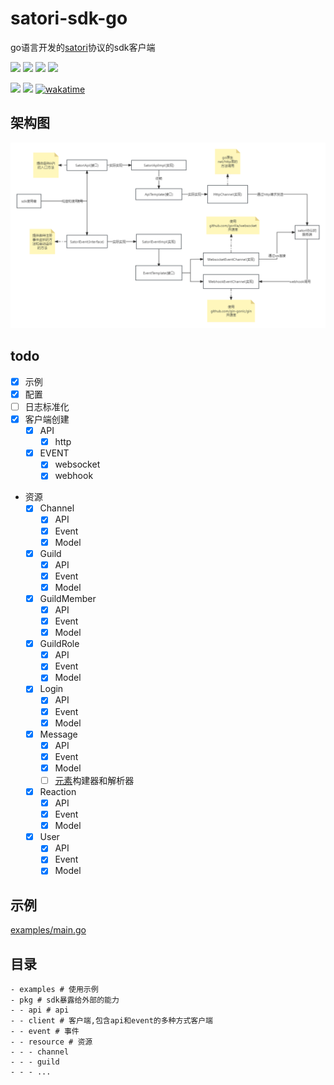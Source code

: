 # satori-sdk-go
go语言开发的[satori](https://satori.chat/zh-CN)协议的sdk客户端

[![](https://img.shields.io/github/license/dezhishen/satori-sdk-go.svg?logo=github)](./LICENSE)
[![](https://img.shields.io/github/stars/dezhishen/satori-sdk-go.svg?logo=github)](https://github.com/dezhishen/satori-sdk-go/stargazers)
[![](https://img.shields.io/github/forks/dezhishen/satori-sdk-go.svg?logo=github)](https://github.com/dezhishen/satori-sdk-go/network/members)
[![](https://img.shields.io/github/contributors/dezhishen/satori-sdk-go.svg?logo=github)](https://github.com/dezhishen/satori-sdk-go/graphs/contributors)

[![](https://img.shields.io/github/commit-activity/m/dezhishen/satori-sdk-go?logo=github)](https://github.com/dezhishen/satori-sdk-go/graphs/commit-activity)
[![](https://img.shields.io/github/last-commit/dezhishen/satori-sdk-go.svg?logo=github)](https://github.com/dezhishen/satori-sdk-go/commits)
[![wakatime](https://wakatime.com/badge/user/a2c981ca-317d-4b34-8ed9-4264fbfdb775/project/018b2817-27cb-454d-b957-5a4686855dcd.svg)](https://wakatime.com/badge/user/a2c981ca-317d-4b34-8ed9-4264fbfdb775/project/018b2817-27cb-454d-b957-5a4686855dcd)
## 架构图
![](doc/images/架构图.png)

## todo
- [x] 示例
- [x] 配置
- [ ] 日志标准化
- [x] 客户端创建
  - [x] API
    - [x] http
  - [x] EVENT
    - [x] websocket
    - [x] webhook
- 资源
  - [x] Channel
    - [x] API
    - [x] Event
    - [x] Model
  - [x] Guild
    - [x] API
    - [x] Event
    - [x] Model
  - [x] GuildMember
    - [x] API
    - [x] Event
    - [x] Model
  - [x] GuildRole
    - [x] API
    - [x] Event
    - [x] Model
  - [x] Login
    - [x] API
    - [x] Event
    - [x] Model
  - [x] Message
    - [x] API
    - [x] Event
    - [x] Model
    - [ ] [元素](https://satori.js.org/zh-CN/protocol/elements.html)构建器和解析器
  - [x] Reaction
    - [x] API
    - [x] Event
    - [x] Model
  - [x] User
    - [x] API
    - [x] Event
    - [x] Model
## 示例
[examples/main.go](./examples/main.go)
## 目录
```
- examples # 使用示例
- pkg # sdk暴露给外部的能力
- - api # api
- - client # 客户端,包含api和event的多种方式客户端
- - event # 事件
- - resource # 资源
- - - channel
- - - guild
- - - ...
```

